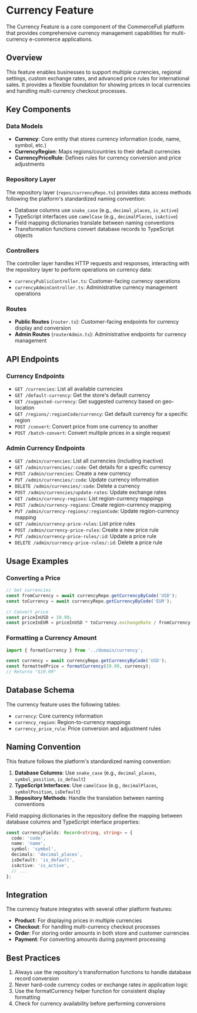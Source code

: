 # Currency Feature

The Currency Feature is a core component of the CommerceFull platform that provides comprehensive currency management capabilities for multi-currency e-commerce applications.

## Overview

This feature enables businesses to support multiple currencies, regional settings, custom exchange rates, and advanced price rules for international sales. It provides a flexible foundation for showing prices in local currencies and handling multi-currency checkout processes.

## Key Components

### Data Models

- **Currency**: Core entity that stores currency information (code, name, symbol, etc.)
- **CurrencyRegion**: Maps regions/countries to their default currencies
- **CurrencyPriceRule**: Defines rules for currency conversion and price adjustments

### Repository Layer

The repository layer (`repos/currencyRepo.ts`) provides data access methods following the platform's standardized naming convention:
- Database columns use `snake_case` (e.g., `decimal_places`, `is_active`)
- TypeScript interfaces use `camelCase` (e.g., `decimalPlaces`, `isActive`)
- Field mapping dictionaries translate between naming conventions
- Transformation functions convert database records to TypeScript objects

### Controllers

The controller layer handles HTTP requests and responses, interacting with the repository layer to perform operations on currency data:
- `currencyPublicController.ts`: Customer-facing currency operations
- `currencyAdminController.ts`: Administrative currency management operations

### Routes

- **Public Routes** (`router.ts`): Customer-facing endpoints for currency display and conversion
- **Admin Routes** (`routerAdmin.ts`): Administrative endpoints for currency management

## API Endpoints

### Currency Endpoints

- `GET /currencies`: List all available currencies
- `GET /default-currency`: Get the store's default currency
- `GET /suggested-currency`: Get suggested currency based on geo-location
- `GET /regions/:regionCode/currency`: Get default currency for a specific region
- `POST /convert`: Convert price from one currency to another
- `POST /batch-convert`: Convert multiple prices in a single request

### Admin Currency Endpoints

- `GET /admin/currencies`: List all currencies (including inactive)
- `GET /admin/currencies/:code`: Get details for a specific currency
- `POST /admin/currencies`: Create a new currency
- `PUT /admin/currencies/:code`: Update currency information
- `DELETE /admin/currencies/:code`: Delete a currency
- `POST /admin/currencies/update-rates`: Update exchange rates
- `GET /admin/currency-regions`: List region-currency mappings
- `POST /admin/currency-regions`: Create region-currency mapping
- `PUT /admin/currency-regions/:regionCode`: Update region-currency mapping
- `GET /admin/currency-price-rules`: List price rules
- `POST /admin/currency-price-rules`: Create a new price rule
- `PUT /admin/currency-price-rules/:id`: Update a price rule
- `DELETE /admin/currency-price-rules/:id`: Delete a price rule

## Usage Examples

### Converting a Price

```typescript
// Get currencies
const fromCurrency = await currencyRepo.getCurrencyByCode('USD');
const toCurrency = await currencyRepo.getCurrencyByCode('EUR');

// Convert price
const priceInUSD = 19.99;
const priceInEUR = priceInUSD * toCurrency.exchangeRate / fromCurrency.exchangeRate;
```

### Formatting a Currency Amount

```typescript
import { formatCurrency } from '../domain/currency';

const currency = await currencyRepo.getCurrencyByCode('USD');
const formattedPrice = formatCurrency(19.99, currency);
// Returns "$19.99"
```

## Database Schema

The currency feature uses the following tables:

- `currency`: Core currency information
- `currency_region`: Region-to-currency mappings
- `currency_price_rule`: Price conversion and adjustment rules

## Naming Convention

This feature follows the platform's standardized naming convention:

1. **Database Columns**: Use `snake_case` (e.g., `decimal_places`, `symbol_position`, `is_default`)
2. **TypeScript Interfaces**: Use `camelCase` (e.g., `decimalPlaces`, `symbolPosition`, `isDefault`)
3. **Repository Methods**: Handle the translation between naming conventions

Field mapping dictionaries in the repository define the mapping between database columns and TypeScript interface properties:

```typescript
const currencyFields: Record<string, string> = {
  code: 'code',
  name: 'name',
  symbol: 'symbol',
  decimals: 'decimal_places',
  isDefault: 'is_default',
  isActive: 'is_active',
  // ...
};
```

## Integration

The currency feature integrates with several other platform features:

- **Product**: For displaying prices in multiple currencies
- **Checkout**: For handling multi-currency checkout processes
- **Order**: For storing order amounts in both store and customer currencies
- **Payment**: For converting amounts during payment processing

## Best Practices

1. Always use the repository's transformation functions to handle database record conversion
2. Never hard-code currency codes or exchange rates in application logic
3. Use the formatCurrency helper function for consistent display formatting
4. Check for currency availability before performing conversions

